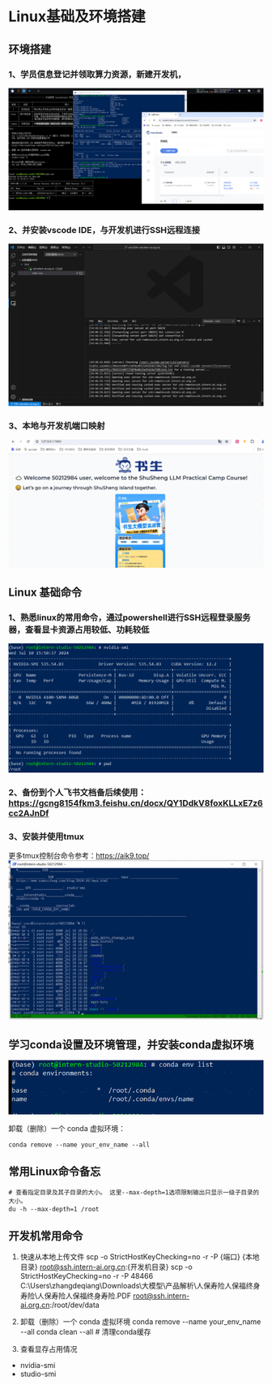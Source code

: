 # Linux基础及环境搭建

## 环境搭建
### 1、学员信息登记并领取算力资源，新建开发机，
![alt text](img/561895fd65bab1655209274aba573979.png)

### 2、并安装vscode IDE，与开发机进行SSH远程连接
![alt text](img/1720594057419_D0E91AE3-3BDA-43b4-B8D8-BEC480BA8D0B.png)

### 3、本地与开发机端口映射
![alt text](img/acdd900a5e7821b5c48f33da9e35e939.png)

## Linux 基础命令
### 1、熟悉linux的常用命令，通过powershell进行SSH远程登录服务器，查看显卡资源占用较低、功耗较低
![alt text](img/image.png)

### 2、备份到个人飞书文档备后续使用：https://gcng8154fkm3.feishu.cn/docx/QY1DdkV8foxKLLxE7z6cc2AJnDf

### 3、安装并使用tmux
更多tmux控制台命令参考：https://aik9.top/
![alt text](img/image-1.png)

## 学习conda设置及环境管理，并安装conda虚拟环境
![alt text](img/image-2.png)

卸载（删除）一个 conda 虚拟环境：
```
conda remove --name your_env_name --all
```


## 常用Linux命令备忘
    # 查看指定目录及其子目录的大小。 这里--max-depth=1选项限制输出只显示一级子目录的大小。
    du -h --max-depth=1 /root

## 开发机常用命令
1. 快速从本地上传文件
scp -o StrictHostKeyChecking=no -r -P {端口} {本地目录} root@ssh.intern-ai.org.cn:{开发机目录}
scp -o StrictHostKeyChecking=no -r -P 48466 C:\Users\zhangdeqiang\Downloads\大模型\产品解析\人保寿险人保福终身寿险\人保寿险人保福终身寿险.PDF root@ssh.intern-ai.org.cn:/root/dev/data
2. 卸载（删除）一个 conda 虚拟环境
conda remove --name your_env_name --all
conda clean --all # 清理conda缓存

3. 查看显存占用情况  
- nvidia-smi  
- studio-smi 
